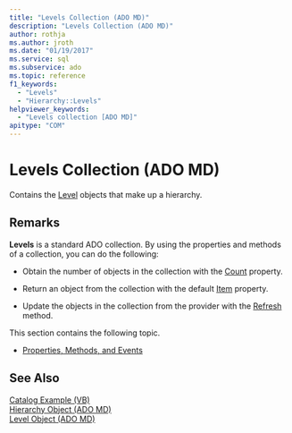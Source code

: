 ```yaml
---
title: "Levels Collection (ADO MD)"
description: "Levels Collection (ADO MD)"
author: rothja
ms.author: jroth
ms.date: "01/19/2017"
ms.service: sql
ms.subservice: ado
ms.topic: reference
f1_keywords:
  - "Levels"
  - "Hierarchy::Levels"
helpviewer_keywords:
  - "Levels collection [ADO MD]"
apitype: "COM"
---
```

# Levels Collection (ADO MD)
Contains the [Level](./level-object-ado-md.md) objects that make up a hierarchy.  
  
## Remarks  
 **Levels** is a standard ADO collection. By using the properties and methods of a collection, you can do the following:  
  
-   Obtain the number of objects in the collection with the [Count](../ado-api/count-property-ado.md) property.  
  
-   Return an object from the collection with the default [Item](../ado-api/item-property-ado.md) property.  
  
-   Update the objects in the collection from the provider with the [Refresh](../ado-api/refresh-method-ado.md) method.  
  
 This section contains the following topic.  
  
-   [Properties, Methods, and Events](./levels-collection-properties-methods-and-events.md)  
  
## See Also  
 [Catalog Example (VB)](./catalog-example-vb.md)   
 [Hierarchy Object (ADO MD)](./hierarchy-object-ado-md.md)   
 [Level Object (ADO MD)](./level-object-ado-md.md)